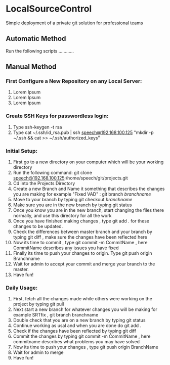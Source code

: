 # LocalSourceControl
Simple deployment of a private git solution for professional teams

## Automatic Method 

Run the following scripts ............

## Manual Method 

### First Configure a New Repository on any Local Server:

1) Lorem Ipsum
2) Lorem Ipsum
3) Lorem Ipsum 


### Create SSH Keys for passwordless login:

1) Type ssh-keygen -t rsa
2) Type cat ~/.ssh/id_rsa.pub | ssh speech@192.168.100.125 "mkdir -p ~/.ssh && cat >> ~/.ssh/authorized_keys"

### Initial Setup:

1) First go to a new directory on your computer which will be your working directory
2) Run the following command: git clone speech@192.168.100.125:/home/speech/git/projects.git
3) Cd into the Projects Directory
4) Create a new Branch and Name it something that describes the changes you are making for example "Fixed VAD" : git branch $branchname$
5) Move to your branch by typing git checkout $branchname$
6) Make sure you are in the new branch by typing git status
7) Once you know you are in the new branch, start changing the files there normally, and use this directory for all the work
8) Once you have finished making changes , type git add . for these changes to be updated.
9) Check the differences between master branch and your branch by typing git diff , make sure the changes have been reflected here
10) Now its time to commit , type git commit -m CommitName , here CommitName describes any issues you have fixed
11) Finally its time to push your changes to origin. Type git push origin Branchname
12) Wait for admin to accept your commit and merge your branch to the master.
13) Have fun!

### Daily Usage:

1) First, fetch all the changes made while others were working on the project by typing git pull
2) Next start a new branch for whatever changes you will be making for example SRTfix , git branch branchname
3) Double check that you are on a new branch by typing git status
4) Continue working as usal and when you are done do git add .
5) Check if the changes have been reflected by typing git diff
6) Commit the changes by typing git commit -m CommitName , here commitname describes what problems you may have solved
7) Now its time to push your changes , type git push origin BranchName
8) Wait for admin to merge
9) Have fun!
